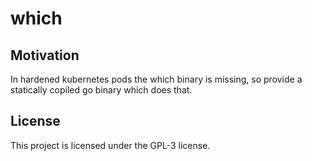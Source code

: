 # which

## Motivation

In hardened kubernetes pods the which binary is missing, so provide a statically copiled go binary
which does that.


## License

This project is licensed under the GPL-3 license.
